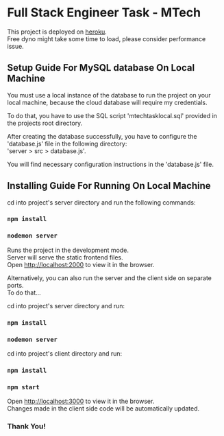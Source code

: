 # Full Stack Engineer Task - MTech

This project is deployed on [heroku](https://mtech-task.herokuapp.com).\
Free dyno might take some time to load, please consider performance issue.

## Setup Guide For MySQL database On Local Machine

You must use a local instance of the database to run the project on your local machine, because the cloud database will require my credentials.

To do that, you have to use the SQL script 'mtechtasklocal.sql' provided in the projects root directory.

After creating the database successfully, you have to configure the 'database.js' file in the following directory:\
'server > src > database.js'.

You will find necessary configuration instructions in the 'database.js' file.

## Installing Guide For Running On Local Machine

cd into project's server directory and run the following commands:

### `npm install`

### `nodemon server`

Runs the project in the development mode.\
Server will serve the static frontend files.\
Open [http://localhost:2000](http://localhost:2000) to view it in the browser.

Alternatively, you can also run the server and the client side on separate ports.\
To do that...

cd into project's server directory and run:

### `npm install`

### `nodemon server`

cd into project's client directory and run:

### `npm install`

### `npm start`

Open [http://localhost:3000](http://localhost:3000) to view it in the browser.\
Changes made in the client side code will be automatically updated.

### Thank You!
